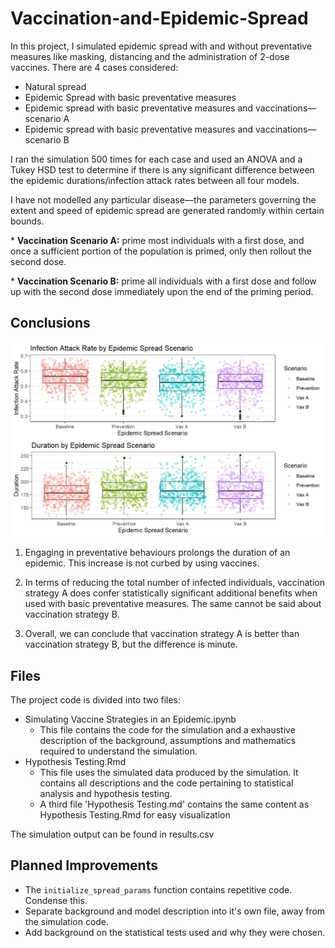 # Vaccination-and-Epidemic-Spread
In this project, I simulated epidemic spread with and without preventative measures like masking, distancing and the administration of 2-dose vaccines. There are 4 cases considered:

- Natural spread
- Epidemic Spread with basic preventative measures
- Epidemic spread with basic preventative measures and vaccinations—scenario A
- Epidemic spread with basic preventative measures and vaccinations—scenario B

I ran the simulation 500 times for each case and used an ANOVA and a  Tukey HSD test to determine if there is any significant difference between the epidemic durations/infection attack rates between all four models.

I have not modelled any particular disease—the parameters governing the extent and speed of epidemic spread are generated randomly within certain bounds.

\* **Vaccination Scenario A:** prime most individuals with a first dose, and once a sufficient portion of the population is primed, only then rollout the second dose.

\* **Vaccination Scenario B:** prime all individuals with a first dose and follow up with the second dose immediately upon the end of the priming period.

## Conclusions
![Infection Attack Rate and Epidemic Duration by Scenario](/images/boxplots.png)

1. Engaging in preventative behaviours prolongs the duration of an epidemic. This increase is not curbed by using vaccines.

2. In terms of reducing the total number of infected individuals, vaccination strategy A does confer statistically significant additional benefits when used with basic preventative measures. The same cannot be said about vaccination strategy B.

3. Overall, we can conclude that vaccination strategy A is better than vaccination strategy B, but the difference is minute.

## Files

The project code is divided into two files:
- Simulating Vaccine Strategies in an Epidemic.ipynb
	- This file contains the code for the simulation and a exhaustive description of the background, assumptions and mathematics required to understand the simulation.
- Hypothesis Testing.Rmd
	- This file uses the simulated data produced by the simulation. It contains all descriptions and the code pertaining to statistical analysis and hypothesis testing.
 	- A third file 'Hypothesis Testing.md' contains the same content as Hypothesis Testing.Rmd for easy visualization

The simulation output can be found in results.csv

## Planned Improvements

- The `initialize_spread_params` function contains repetitive code. Condense this.
- Separate background and model description into it's own file, away from the simulation code.
- Add background on the statistical tests used and why they were chosen.

